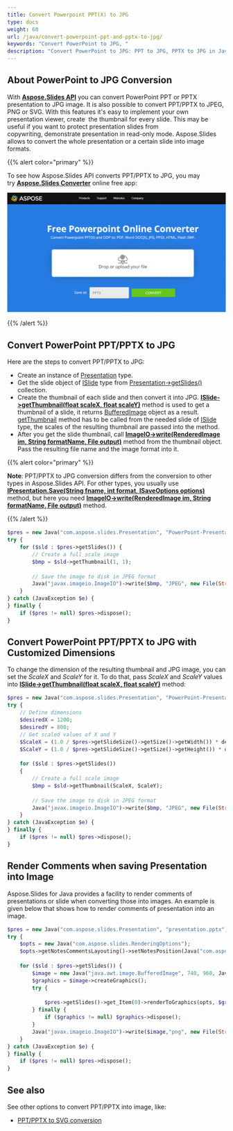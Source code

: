 ```yaml
---
title: Convert Powerpoint PPT(X) to JPG
type: docs
weight: 60
url: /java/convert-powerpoint-ppt-and-pptx-to-jpg/
keywords: "Convert PowerPoint to JPG, "
description: "Convert PowerPoint to JPG: PPT to JPG, PPTX to JPG in Java"
---
```



## **About PowerPoint to JPG Conversion**
With [**Aspose.Slides API**](https://products.aspose.com/slides/java) you can convert PowerPoint PPT or PPTX presentation to JPG image. It is also possible to convert PPT/PPTX to JPEG, PNG or SVG. With this features it's easy to implement your own presentation viewer, create  the thumbnail for every slide. This may be useful if you want to protect presentation slides from copywriting, demonstrate presentation in read-only mode. Aspose.Slides allows to convert the whole presentation or a certain slide into image formats. 

{{% alert color="primary" %}} 

To see how Aspose.Slides API converts PPT/PPTX to JPG, you may try [**Aspose.Slides Converter**](https://products.aspose.app/slides/conversion) online free app:

[![todo:image_alt_text](ppt-to-jpg.png)](https://products.aspose.app/slides/conversion)

{{% /alert %}} 

## **Convert PowerPoint PPT/PPTX to JPG**
Here are the steps to convert PPT/PPTX to JPG:

- Create an instance of [Presentation](https://apireference.aspose.com/slides/java/com.aspose.slides/Presentation) type.
- Get the slide object of [ISlide](https://apireference.aspose.com/slides/java/com.aspose.slides/ISlide) type from [Presentation->getSlides()](https://apireference.aspose.com/slides/java/com.aspose.slides/Presentation#getSlides--) collection.
- Create the thumbnail of each slide and then convert it into JPG. [**ISlide->getThumbnail(float scaleX, float scaleY)**](https://apireference.aspose.com/slides/java/com.aspose.slides/ISlide#getThumbnail-float-float-) method is used to get a thumbnail of a slide, it returns [BufferedImage](https://docs.oracle.com/javase/7/docs/api/java/awt/image/BufferedImage.html) object as a result. [getThumbnail](https://apireference.aspose.com/slides/java/com.aspose.slides/ISlide#getThumbnail-com.aspose.slides.IRenderingOptions-float-float-) method has to be called from the needed slide of [ISlide](https://apireference.aspose.com/slides/java/com.aspose.slides/ISlide) type, the scales of the resulting thumbnail are passed into the method.
- After you get the slide thumbnail, call [**ImageIO->write(RenderedImage im, String formatName, File output)**](https://docs.oracle.com/javase/7/docs/api/javax/imageio/ImageIO.html#write(java.awt.image.RenderedImage,%20java.lang.String,%20java.io.File)) method from the thumbnail object. Pass the resulting file name and the image format into it. 

{{% alert color="primary" %}}

**Note**: PPT/PPTX to JPG conversion differs from the conversion to other types in Aspose.Slides API. For other types, you usually use [**IPresentation.Save(String fname, int format, ISaveOptions options)**](https://apireference.aspose.com/slides/java/com.aspose.slides/IPresentation#save-java.lang.String-int-com.aspose.slides.ISaveOptions-) method, but here you need [**ImageIO->write(RenderedImage im, String formatName, File output)**](https://docs.oracle.com/javase/7/docs/api/javax/imageio/ImageIO.html#write(java.awt.image.RenderedImage,%20java.lang.String,%20java.io.File)) method.

{{% /alert %}} 

```php
$pres = new Java("com.aspose.slides.Presentation", "PowerPoint-Presentation.pptx");
try {
    for ($sld : $pres->getSlides()) {
        // Create a full scale image
        $bmp = $sld->getThumbnail(1, 1);

        // Save the image to disk in JPEG format
        Java("javax.imageio.ImageIO")->write($bmp, "JPEG", new File(String.format("Slide_%d.jpg", $sld->getSlideNumber())));
    }
} catch (JavaException $e) {
} finally {
    if ($pres != null) $pres->dispose();
}
```

## **Convert PowerPoint PPT/PPTX to JPG with Customized Dimensions**
To change the dimension of the resulting thumbnail and JPG image, you can set the *ScaleX* and *ScaleY* for it. To do that, pass *ScaleX* and *ScaleY* values into [**ISlide->getThumbnail(float scaleX, float scaleY)**](https://apireference.aspose.com/slides/java/com.aspose.slides/ISlide#getThumbnail-float-float-) method:

```php
$pres = new Java("com.aspose.slides.Presentation", "PowerPoint-Presentation.pptx");
try {
    // Define dimensions
    $desiredX = 1200;
    $desiredY = 800;
    // Get scaled values of X and Y
    $ScaleX = (1.0 / $pres->getSlideSize()->getSize()->getWidth()) * desiredX;
    $ScaleY = (1.0 / $pres->getSlideSize()->getSize()->getHeight()) * desiredY;

    for ($sld : $pres->getSlides())
    {
        // Create a full scale image
        $bmp = $sld->getThumbnail(ScaleX, ScaleY);

        // Save the image to disk in JPEG format
        Java("javax.imageio.ImageIO")->write($bmp, "JPEG", new File(String.format("Slide_%d.jpg", $sld->getSlideNumber())));
    }
} catch (JavaException $e) {
} finally {
    if ($pres != null) $pres->dispose();
}
```

## **Render Comments when saving Presentation into Image**
Aspose.Slides for Java provides a facility to render comments of presentations or slide when converting those into images. An example is given below that shows how to render comments of presentation into an image.

```php
$pres = new Java("com.aspose.slides.Presentation", "presentation.pptx");
try {
    $opts = new Java("com.aspose.slides.RenderingOptions");
    $opts->getNotesCommentsLayouting()->setNotesPosition(Java("com.aspose.slides.NotesPositions")->BottomTruncated);

    for ($sld : $pres->getSlides()) {
        $image = new Java("java.awt.image.BufferedImage", 740, 960, Java("java.awt.image.BufferedImage")->TYPE_INT_ARGB);
        $graphics = $image->createGraphics();
        try {

            $pres->getSlides()->get_Item(0)->renderToGraphics(opts, $graphics);
        } finally {
            if ($graphics != null) $graphics->dispose();
        }
        Java("javax.imageio.ImageIO")->write($image,"png", new File(String.format("Slide_%d.png", $sld->getSlideNumber())));
    }
} catch (JavaException $e) {
} finally {
    if ($pres != null) $pres->dispose();
}
```

## **See also**
See other options to convert PPT/PPTX into image, like:

- [PPT/PPTX to SVG conversion](/slides/java/presentation-viewer/)